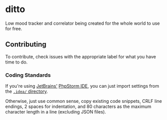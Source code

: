 # ditto
Low mood tracker and correlator being created for the whole world to use for free.

## Contributing
To contribute, check issues with the appropriate label for what you have time to do.

### Coding Standards
If you're using [JetBrains'](https://www.jetbrains.com/) [PhpStorm IDE](https://www.jetbrains.com/phpstorm),
you can just import settings from the 
[`.idea/` directory](https://github.com/Zbee/ditto/blob/master/.idea).

Otherwise, just use common sense,
copy existing code snippets,
CRLF line endings,
2 spaces for indentation,
and 80 characters as the maximum character length in a line (excluding JSON files).

